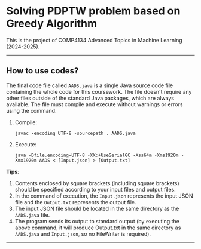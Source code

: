 # Solving PDPTW problem based on Greedy Algorithm
This is the project of COMP4134 Advanced Topics in Machine Learning (2024-2025).

---

## How to use codes?

The final code file called `AADS.java` is a single Java source code file containing the whole code for this coursework. The file doesn't require any other files outside of the standard Java packages, which are always available. The file must compile and execute without warnings or errors using the command.

1) Compile:
   ```
   javac -encoding UTF-8 -sourcepath . AADS.java
   ```
2) Execute:
   ```
   java -Dfile.encoding=UTF-8 -XX:+UseSerialGC -Xss64m -Xms1920m -Xmx1920m AADS < [Input.json] > [Output.txt]
   ```

**Tips**: 
1) Contents enclosed by square brackets (including square brackets) should be specified according to your input files and output files.
2) In the command of execution, the `Input.json` represents the input JSON file and the `Output.txt` represents the output file.
3) The input JSON file should be located in the same directory as the `AADS.java` file.
4) The program sends its output to standard output (by executing the above command, it will produce Output.txt in the same directory as `AADS.java` and `Input.json`, so no FileWriter is required).

---
